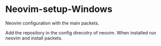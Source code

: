 # Neovim-setup-Windows
Neovim configuration with the main packets.

Add the repository in the config direcotry of neovim. When installed run neovim and install packets.

